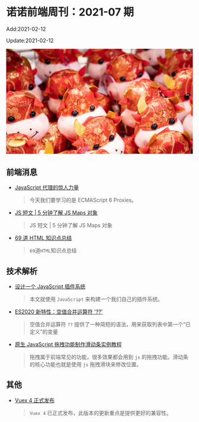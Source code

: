 <!--
 * @Description: weekly-07
 * @Author: zoeblow
 * @Email: wangfuyuan@nnuo.com
 * @Date: 2021-2-12 14:18:24
 * @LastEditors: wangfuyuan
 * @LastEditTime: 2021-02-12 21:08:04
 * @FilePath: \nuofe-weekly\2021\weekly-07.md
 -->

# 诺诺前端周刊：2021-07 期

Add:2021-02-12

Update:2021-02-12

![202107](../images/2021/202107.jpg)

## 前端消息

- [JavaScript 代理的惊人力量](https://mp.weixin.qq.com/s/apn2kZ4GCW3QOEWiIUek3A)

  > 今天我们要学习的是 ECMAScript 6 Proxies。

- [JS 短文 | 5 分钟了解 JS Maps 对象](https://mp.weixin.qq.com/s/kDIpOyivzPqEF-IsiNinSg)

  > JS 短文 | 5 分钟了解 JS Maps 对象

- [69 道 HTML 知识点总结](https://mp.weixin.qq.com/s/TOIEIRLezf1eIDgDDpRGeg)

  > `69`道`HTML`知识点总结

## 技术解析

- [设计一个 JavaScript 插件系统](https://mp.weixin.qq.com/s/e_g8QDGPmok_4DFux7g94g)

  > 本文就使用 `JavaScript` 来构建一个我们自己的插件系统。

- [ES2020 新特性：空值合并运算符 '??'](https://mp.weixin.qq.com/s/3bJNhKY8Ajn4kHWoso3iLg)

  > 空值合并运算符 `??` 提供了一种简短的语法，用来获取列表中第一个“已定义”的变量

- [原生 JavaScript 拖拽功能制作滑动条实例教程](http://www.fly63.com/article/detial/10151)

  > 拖拽属于前端常见的功能，很多效果都会用到 `js` 的拖拽功能。滑动条的核心功能也就是使用 `js` 拖拽滑块来修改位置。

## 其他

- [Vuex 4 正式发布](https://mp.weixin.qq.com/s/PeZqetctv0c9fXkWwPHlEQ)

  > `Vuex 4` 已正式发布，此版本的更新重点是提供更好的兼容性。
